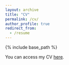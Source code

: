```yaml
---
layout: archive
title: "CV"
permalink: /cv/
author_profile: true
redirect_from:
  - /resume
---
```

{% include base_path %}

You can access my CV [here](https://drive.google.com/file/d/1XrCNNE1SxNBr_qMAcv1UJr-c9_1w6bp5/view).
